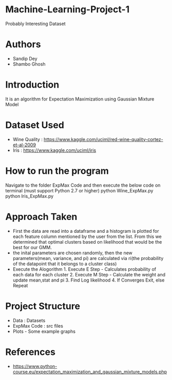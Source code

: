 # Machine-Learning-Project-1
Probably Interesting Dataset 

# Authors
- Sandip Dey
- Shambo Ghosh

# Introduction
It is an algorithm for Expectation Maximization using Gaussian Mixture Model

# Dataset Used
- Wine Quality : https://www.kaggle.com/uciml/red-wine-quality-cortez-et-al-2009
- Iris : https://www.kaggle.com/uciml/iris

# How to run the program
Navigate to the folder ExpMax Code and then execute the below code on terminal (must support Python 2.7 or higher)
python Wine_ExpMax.py
python Iris_ExpMax.py 

# Approach Taken

- First the data are read into a dataframe and a histogram is plotted for each feature column mentioned by the user from the list. From this we determined that optimal clusters based on likelihood that would be the best for our GMM.
- the inital parameters are chosen randomly, then the new parameters(mean, variance, and pi) are calculated via ri(the probability of the datapoint that it belongs to a cluster class)
 - Execute the Alogorithm 
            1. Execute E Step - Calculates probability of each data for each cluster
            2. Execute M Step - Calculate the weight and update mean,stat and pi
            3. Find Log likelihood
            4. If Converges Exit, else Repeat
            
# Project Structure

- Data : Datasets
- ExpMax Code : src files
- Plots - Some example graphs
            
# References
- https://www.python-course.eu/expectation_maximization_and_gaussian_mixture_models.php








